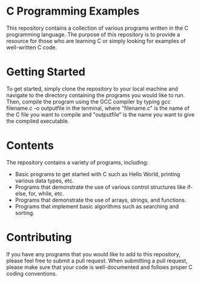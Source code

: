 # C Programming Examples

This repository contains a collection of various programs written in the C programming language. The purpose of this repository is to provide a resource for those who are learning C or simply looking for examples of well-written C code.

# Getting Started

To get started, simply clone the repository to your local machine and navigate to the directory containing the programs you would like to run. Then, compile the program using the GCC compiler by typing gcc filename.c -o outputfile in the terminal, where "filename.c" is the name of the C file you want to compile and "outputfile" is the name you want to give the compiled executable.

# Contents

The repository contains a variety of programs, including:

- Basic programs to get started with C such as Hello World, printing various data types, etc.
- Programs that demonstrate the use of various control structures like if-else, for, while, etc.
- Programs that demonstrate the use of arrays, strings, and functions.
- Programs that implement basic algorithms such as searching and sorting.

# Contributing

If you have any programs that you would like to add to this repository, please feel free to submit a pull request. When submitting a pull request, please make sure that your code is well-documented and follows proper C coding conventions.

